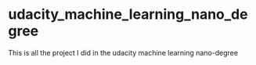# udacity_machine_learning_nano_degree
This is all the project I did in the udacity machine learning nano-degree
